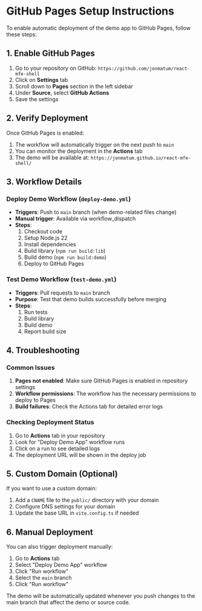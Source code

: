 # GitHub Pages Setup Instructions

To enable automatic deployment of the demo app to GitHub Pages, follow these steps:

## 1. Enable GitHub Pages

1. Go to your repository on GitHub: `https://github.com/jonmatum/react-mfe-shell`
2. Click on **Settings** tab
3. Scroll down to **Pages** section in the left sidebar
4. Under **Source**, select **GitHub Actions**
5. Save the settings

## 2. Verify Deployment

Once GitHub Pages is enabled:

1. The workflow will automatically trigger on the next push to `main`
2. You can monitor the deployment in the **Actions** tab
3. The demo will be available at: `https://jonmatum.github.io/react-mfe-shell/`

## 3. Workflow Details

### Deploy Demo Workflow (`deploy-demo.yml`)
- **Triggers**: Push to `main` branch (when demo-related files change)
- **Manual trigger**: Available via workflow_dispatch
- **Steps**:
  1. Checkout code
  2. Setup Node.js 22
  3. Install dependencies
  4. Build library (`npm run build:lib`)
  5. Build demo (`npm run build:demo`)
  6. Deploy to GitHub Pages

### Test Demo Workflow (`test-demo.yml`)
- **Triggers**: Pull requests to `main` branch
- **Purpose**: Test that demo builds successfully before merging
- **Steps**:
  1. Run tests
  2. Build library
  3. Build demo
  4. Report build size

## 4. Troubleshooting

### Common Issues

1. **Pages not enabled**: Make sure GitHub Pages is enabled in repository settings
2. **Workflow permissions**: The workflow has the necessary permissions to deploy to Pages
3. **Build failures**: Check the Actions tab for detailed error logs

### Checking Deployment Status

1. Go to **Actions** tab in your repository
2. Look for "Deploy Demo App" workflow runs
3. Click on a run to see detailed logs
4. The deployment URL will be shown in the deploy job

## 5. Custom Domain (Optional)

If you want to use a custom domain:

1. Add a `CNAME` file to the `public/` directory with your domain
2. Configure DNS settings for your domain
3. Update the base URL in `vite.config.ts` if needed

## 6. Manual Deployment

You can also trigger deployment manually:

1. Go to **Actions** tab
2. Select "Deploy Demo App" workflow
3. Click "Run workflow"
4. Select the `main` branch
5. Click "Run workflow"

The demo will be automatically updated whenever you push changes to the main branch that affect the demo or source code.
